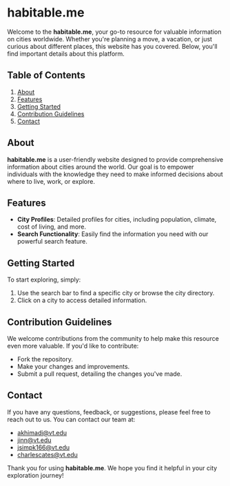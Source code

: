 # habitable.me

Welcome to the **habitable.me**, your go-to resource for valuable information on cities worldwide. Whether you're planning a move, a vacation, or just curious about different places, this website has you covered. Below, you'll find important details about this platform.

## Table of Contents
1. [About](#about)
2. [Features](#features)
3. [Getting Started](#getting-started)
4. [Contribution Guidelines](#contribution-guidelines)
5. [Contact](#contact)

## About
**habitable.me** is a user-friendly website designed to provide comprehensive information about cities around the world. Our goal is to empower individuals with the knowledge they need to make informed decisions about where to live, work, or explore.

## Features
- **City Profiles**: Detailed profiles for cities, including population, climate, cost of living, and more.
- **Search Functionality**: Easily find the information you need with our powerful search feature.

## Getting Started
To start exploring, simply:
1. Use the search bar to find a specific city or browse the city directory.
2. Click on a city to access detailed information.

## Contribution Guidelines
We welcome contributions from the community to help make this resource even more valuable. If you'd like to contribute:
- Fork the repository.
- Make your changes and improvements.
- Submit a pull request, detailing the changes you've made.

## Contact
If you have any questions, feedback, or suggestions, please feel free to reach out to us. You can contact our team at: 
- [akhimadi@vt.edu](mailto:akhimadi@vt.edu)
- [jinn@vt.edu](mailto:jinn@vt.edu)
- [jsimpk166@vt.edu](mailto:jsimpk166@vt.edu)
- [charlescates@vt.edu](mailto:charlescates@vt.edu)

Thank you for using **habitable.me**. We hope you find it helpful in your city exploration journey!
